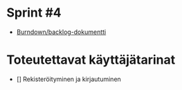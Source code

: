 # Sprint #4

- [Burndown/backlog-dokumentti](https://docs.google.com/spreadsheets/d/1It0S9JBr9PaDp1vb-jqA8sE1KtGLlna29WKf9xSN560/edit#gid=0)  

# Toteutettavat käyttäjätarinat

- [] Rekisteröityminen ja kirjautuminen
